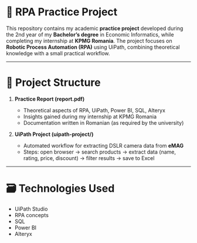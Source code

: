 # 🤖 RPA Practice Project 

This repository contains my academic **practice project** developed during the 2nd year of my **Bachelor’s degree** in Economic Informatics, while completing my internship at **KPMG Romania**. 
The project focuses on **Robotic Process Automation (RPA)** using UiPath, combining theoretical knowledge with a small practical workflow.

---

# 📌 Project Structure  

1. **Practice Report (report.pdf)**  
   - Theoretical aspects of RPA, UiPath, Power BI, SQL, Alteryx  
   - Insights gained during my internship at KPMG Romania  
   - Documentation written in Romanian (as required by the university)  

2. **UiPath Project (uipath-project/)**  
   - Automated workflow for extracting DSLR camera data from **eMAG**  
   - Steps: open browser → search products → extract data (name, rating, price, discount) → filter results → save to Excel  

---

# 🗃️ Technologies Used  

- UiPath Studio  
- RPA concepts  
- SQL  
- Power BI  
- Alteryx  
